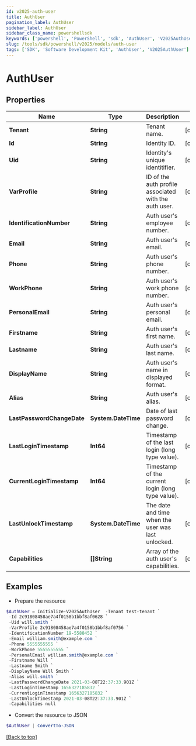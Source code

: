 ```yaml
---
id: v2025-auth-user
title: AuthUser
pagination_label: AuthUser
sidebar_label: AuthUser
sidebar_class_name: powershellsdk
keywords: ['powershell', 'PowerShell', 'sdk', 'AuthUser', 'V2025AuthUser']
slug: /tools/sdk/powershell/v2025/models/auth-user
tags: ['SDK', 'Software Development Kit', 'AuthUser', 'V2025AuthUser']
---
```


# AuthUser

## Properties

| Name | Type | Description | Notes |
| --- | --- | --- | --- |
| **Tenant** | **String** | Tenant name. | [optional] |
| **Id** | **String** | Identity ID. | [optional] |
| **Uid** | **String** | Identity's unique identitifier. | [optional] |
| **VarProfile** | **String** | ID of the auth profile associated with the auth user. | [optional] |
| **IdentificationNumber** | **String** | Auth user's employee number. | [optional] |
| **Email** | **String** | Auth user's email. | [optional] |
| **Phone** | **String** | Auth user's phone number. | [optional] |
| **WorkPhone** | **String** | Auth user's work phone number. | [optional] |
| **PersonalEmail** | **String** | Auth user's personal email. | [optional] |
| **Firstname** | **String** | Auth user's first name. | [optional] |
| **Lastname** | **String** | Auth user's last name. | [optional] |
| **DisplayName** | **String** | Auth user's name in displayed format. | [optional] |
| **Alias** | **String** | Auth user's alias. | [optional] |
| **LastPasswordChangeDate** | **System.DateTime** | Date of last password change. | [optional] |
| **LastLoginTimestamp** | **Int64** | Timestamp of the last login (long type value). | [optional] |
| **CurrentLoginTimestamp** | **Int64** | Timestamp of the current login (long type value). | [optional] |
| **LastUnlockTimestamp** | **System.DateTime** | The date and time when the user was last unlocked. | [optional] |
| **Capabilities** | **[]String** | Array of the auth user's capabilities. | [optional] |

## Examples

- Prepare the resource

```powershell
$AuthUser = Initialize-V2025AuthUser  -Tenant test-tenant `
 -Id 2c91808458ae7a4f0158b1bbf8af0628 `
 -Uid will.smith `
 -VarProfile 2c91808458ae7a4f0158b1bbf8af0756 `
 -IdentificationNumber 19-5588452 `
 -Email william.smith@example.com `
 -Phone 5555555555 `
 -WorkPhone 5555555555 `
 -PersonalEmail william.smith@example.com `
 -Firstname Will `
 -Lastname Smith `
 -DisplayName Will Smith `
 -Alias will.smith `
 -LastPasswordChangeDate 2021-03-08T22:37:33.901Z `
 -LastLoginTimestamp 1656327185832 `
 -CurrentLoginTimestamp 1656327185832 `
 -LastUnlockTimestamp 2021-03-08T22:37:33.901Z `
 -Capabilities null
```

- Convert the resource to JSON

```powershell
$AuthUser | ConvertTo-JSON
```

[[Back to top]](#)
